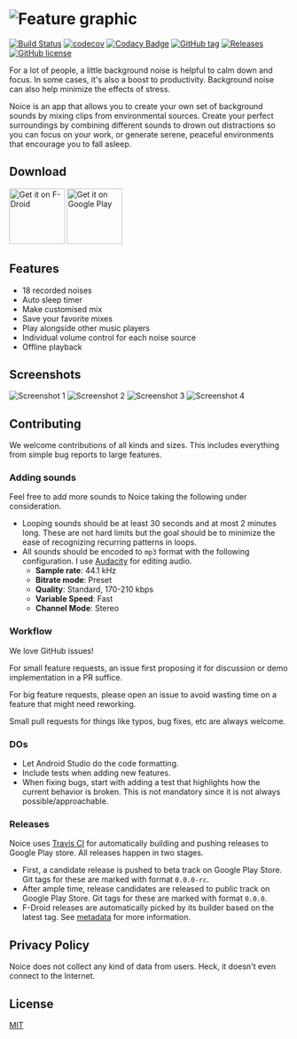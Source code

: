 # ![Feature graphic](graphics/feature.png)

[![Build Status](https://travis-ci.org/ashutoshgngwr/noice.svg?branch=master)](https://travis-ci.org/ashutoshgngwr/noice)
[![codecov](https://codecov.io/gh/ashutoshgngwr/noice/branch/master/graph/badge.svg)](https://codecov.io/gh/ashutoshgngwr/noice)
[![Codacy Badge](https://api.codacy.com/project/badge/Grade/67635a43989c4dbcb6c3472375dc1e5f)](https://www.codacy.com/manual/ashutoshgngwr/noice?utm_source=github.com&utm_medium=referral&utm_content=ashutoshgngwr/noice&utm_campaign=Badge_Grade)
[![GitHub tag](https://img.shields.io/github/tag-date/ashutoshgngwr/noice.svg?color=orange&label=release)](https://GitHub.com/ashutoshgngwr/noice/tags/)
[![Releases](https://img.shields.io/badge/android-5.0%2B-blue.svg)][google-play-link]
[![GitHub license](https://img.shields.io/github/license/ashutoshgngwr/noice.svg)](https://github.com/ashutoshgngwr/noice/blob/master/LICENSE)

For a lot of people, a little background noise is helpful to calm down and focus. In some cases, it's also a boost to productivity. Background noise can also help minimize the effects of stress.

Noice is an app that allows you to create your own set of background sounds by mixing clips from environmental sources. Create your perfect surroundings by combining different sounds to drown out distractions so you can focus on your work, or generate serene, peaceful environments that encourage you to fall asleep.

## Download

[<img src="https://fdroid.gitlab.io/artwork/badge/get-it-on.png" alt="Get it on F-Droid" height="100">][f-droid-link]
[<img src="https://play.google.com/intl/en_us/badges/images/generic/en-play-badge.png" alt="Get it on Google Play" height="100">][google-play-link]

## Features

- 18 recorded noises
- Auto sleep timer
- Make customised mix
- Save your favorite mixes
- Play alongside other music players
- Individual volume control for each noise source
- Offline playback

## Screenshots

![Screenshot 1](graphics/screen-1.png)
![Screenshot 2](graphics/screen-2.png)
![Screenshot 3](graphics/screen-3.png)
![Screenshot 4](graphics/screen-4.png)

## Contributing

We welcome contributions of all kinds and sizes. This includes everything from simple bug reports to large features.

### Adding sounds

Feel free to add more sounds to Noice taking the following under consideration.

- Looping sounds should be at least 30 seconds and at most 2 minutes long. These are not hard limits but the goal should be to minimize the ease of recognizing recurring patterns in loops.
- All sounds should be encoded to `mp3` format with the following configuration. I use [Audacity](https://www.audacityteam.org/) for editing audio.
  - **Sample rate**: 44.1 kHz
  - **Bitrate mode**: Preset
  - **Quality**: Standard, 170-210 kbps
  - **Variable Speed**: Fast
  - **Channel Mode**: Stereo

### Workflow

We love GitHub issues!

For small feature requests, an issue first proposing it for discussion or demo implementation in a PR suffice.

For big feature requests, please open an issue to avoid wasting time on a feature that might need reworking.

Small pull requests for things like typos, bug fixes, etc are always welcome.

### DOs

- Let Android Studio do the code formatting.
- Include tests when adding new features.
- When fixing bugs, start with adding a test that highlights how the current behavior is broken. This is not mandatory since it is not always possible/approachable.

### Releases

Noice uses [Travis CI](https://travis-ci.org) for automatically building and pushing releases to Google Play store. All releases happen in two stages.

- First, a candidate release is pushed to beta track on Google Play Store. Git tags for these are marked with format `0.0.0-rc`.
- After ample time, release candidates are released to public track on Google Play Store. Git tags for these are marked with format `0.0.0`.
- F-Droid releases are automatically picked by its builder based on the latest tag. See [metadata](https://gitlab.com/fdroid/fdroiddata/-/blob/master/metadata/com.github.ashutoshgngwr.noice.yml) for more information.

## Privacy Policy

Noice does not collect any kind of data from users. Heck, it doesn't even connect to the Internet.

## License

[MIT](LICENSE)

[google-play-link]: https://play.google.com/store/apps/details?id=com.github.ashutoshgngwr.noice
[f-droid-link]: https://f-droid.org/app/com.github.ashutoshgngwr.noice
